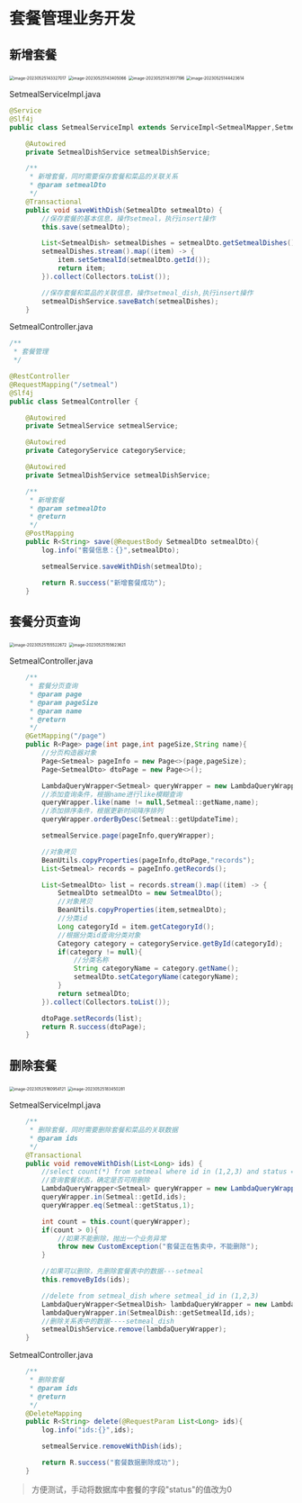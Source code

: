 # 套餐管理业务开发

## 新增套餐

<img src="img/7.套餐管理业务开发/image-20230525143327017.png" alt="image-20230525143327017" style="zoom:50%;" />

<img src="img/7.套餐管理业务开发/image-20230525143405066.png" alt="image-20230525143405066" style="zoom:50%;" />

<img src="img/7.套餐管理业务开发/image-20230525143517196.png" alt="image-20230525143517196" style="zoom:50%;" />

<img src="img/7.套餐管理业务开发/image-20230525144423614.png" alt="image-20230525144423614" style="zoom:50%;" />

SetmealServiceImpl.java

```java
@Service
@Slf4j
public class SetmealServiceImpl extends ServiceImpl<SetmealMapper,Setmeal> implements SetmealService {

    @Autowired
    private SetmealDishService setmealDishService;

    /**
     * 新增套餐，同时需要保存套餐和菜品的关联关系
     * @param setmealDto
     */
    @Transactional
    public void saveWithDish(SetmealDto setmealDto) {
        //保存套餐的基本信息，操作setmeal，执行insert操作
        this.save(setmealDto);

        List<SetmealDish> setmealDishes = setmealDto.getSetmealDishes();
        setmealDishes.stream().map((item) -> {
            item.setSetmealId(setmealDto.getId());
            return item;
        }).collect(Collectors.toList());

        //保存套餐和菜品的关联信息，操作setmeal_dish,执行insert操作
        setmealDishService.saveBatch(setmealDishes);
    }
```

SetmealController.java

```java
/**
 * 套餐管理
 */

@RestController
@RequestMapping("/setmeal")
@Slf4j
public class SetmealController {

    @Autowired
    private SetmealService setmealService;

    @Autowired
    private CategoryService categoryService;

    @Autowired
    private SetmealDishService setmealDishService;

    /**
     * 新增套餐
     * @param setmealDto
     * @return
     */
    @PostMapping
    public R<String> save(@RequestBody SetmealDto setmealDto){
        log.info("套餐信息：{}",setmealDto);

        setmealService.saveWithDish(setmealDto);

        return R.success("新增套餐成功");
    }
```

## 套餐分页查询

<img src="img/7.套餐管理业务开发/image-20230525155522672.png" alt="image-20230525155522672" style="zoom:50%;" />

<img src="img/7.套餐管理业务开发/image-20230525155623621.png" alt="image-20230525155623621" style="zoom:50%;" />

SetmealController.java

```java
    /**
     * 套餐分页查询
     * @param page
     * @param pageSize
     * @param name
     * @return
     */
    @GetMapping("/page")
    public R<Page> page(int page,int pageSize,String name){
        //分页构造器对象
        Page<Setmeal> pageInfo = new Page<>(page,pageSize);
        Page<SetmealDto> dtoPage = new Page<>();

        LambdaQueryWrapper<Setmeal> queryWrapper = new LambdaQueryWrapper<>();
        //添加查询条件，根据name进行like模糊查询
        queryWrapper.like(name != null,Setmeal::getName,name);
        //添加排序条件，根据更新时间降序排列
        queryWrapper.orderByDesc(Setmeal::getUpdateTime);

        setmealService.page(pageInfo,queryWrapper);

        //对象拷贝
        BeanUtils.copyProperties(pageInfo,dtoPage,"records");
        List<Setmeal> records = pageInfo.getRecords();

        List<SetmealDto> list = records.stream().map((item) -> {
            SetmealDto setmealDto = new SetmealDto();
            //对象拷贝
            BeanUtils.copyProperties(item,setmealDto);
            //分类id
            Long categoryId = item.getCategoryId();
            //根据分类id查询分类对象
            Category category = categoryService.getById(categoryId);
            if(category != null){
                //分类名称
                String categoryName = category.getName();
                setmealDto.setCategoryName(categoryName);
            }
            return setmealDto;
        }).collect(Collectors.toList());

        dtoPage.setRecords(list);
        return R.success(dtoPage);
    }
```

## 删除套餐

<img src="img/7.套餐管理业务开发/image-20230525160954121.png" alt="image-20230525160954121" style="zoom:50%;" />

<img src="img/7.套餐管理业务开发/image-20230525183450281.png" alt="image-20230525183450281" style="zoom:50%;" />

SetmealServiceImpl.java

```java
    /**
     * 删除套餐，同时需要删除套餐和菜品的关联数据
     * @param ids
     */
    @Transactional
    public void removeWithDish(List<Long> ids) {
        //select count(*) from setmeal where id in (1,2,3) and status = 1
        //查询套餐状态，确定是否可用删除
        LambdaQueryWrapper<Setmeal> queryWrapper = new LambdaQueryWrapper();
        queryWrapper.in(Setmeal::getId,ids);
        queryWrapper.eq(Setmeal::getStatus,1);

        int count = this.count(queryWrapper);
        if(count > 0){
            //如果不能删除，抛出一个业务异常
            throw new CustomException("套餐正在售卖中，不能删除");
        }

        //如果可以删除，先删除套餐表中的数据---setmeal
        this.removeByIds(ids);

        //delete from setmeal_dish where setmeal_id in (1,2,3)
        LambdaQueryWrapper<SetmealDish> lambdaQueryWrapper = new LambdaQueryWrapper<>();
        lambdaQueryWrapper.in(SetmealDish::getSetmealId,ids);
        //删除关系表中的数据----setmeal_dish
        setmealDishService.remove(lambdaQueryWrapper);
    }
```

SetmealController.java

```java
    /**
     * 删除套餐
     * @param ids
     * @return
     */
    @DeleteMapping
    public R<String> delete(@RequestParam List<Long> ids){
        log.info("ids:{}",ids);

        setmealService.removeWithDish(ids);

        return R.success("套餐数据删除成功");
    }
```

> 方便测试，手动将数据库中套餐的字段"status"的值改为0